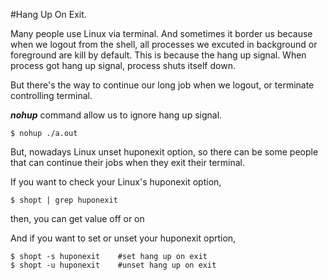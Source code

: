 #Hang Up On Exit.

Many people use Linux via terminal. And sometimes it border us because when we logout from the shell, 
all processes we excuted in background or foreground are kill by default. This is because the hang up signal. When process got hang up signal, process shuts itself down.

But there's the way to continue our long job when we logout, or terminate controlling terminal.

***nohup*** command allow us to ignore hang up signal.

	$ nohup ./a.out
	
But, nowadays Linux unset huponexit option, so there can be some people that can continue their jobs when they exit their terminal.

If you want to check your Linux's huponexit option,

	$ shopt | grep huponexit
	
then, you can get value off or on

And if you want to set or unset your huponexit oprtion,

	$ shopt -s huponexit	#set hang up on exit
	$ shopt -u huponexit	#unset hang up on exit